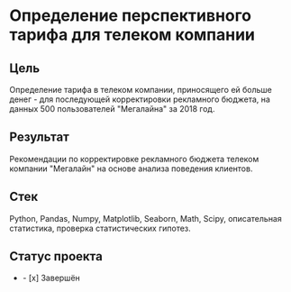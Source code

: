 # Определение перспективного тарифа для телеком компании
## Цель
Определение тарифа в телеком компании, приносящего ей больше денег - для последующей корректировки рекламного бюджета, на данных 500 пользователей "Мегалайна" за 2018 год.
## Результат
Рекомендации по корректировке рекламного бюджета телеком компании "Мегалайн" на основе анализа поведения клиентов.
## Стек
Python, Pandas, Numpy, Matplotlib, Seaborn, Math, Scipy, описательная статистика, проверка статистических гипотез.
## Статус проекта
<ul><li>- [x] Завершён</li>
